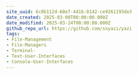 ```yaml
---
site_uuid: 6c0b112d-68e7-441b-8142-ce9261193de3
date_created: 2025-03-08T00:00:00.000Z
date_modified: 2025-03-24T00:00:00.000Z
github_repo_url: https://github.com/sxyazi/yazi
tags:
- File-Management
- File-Managers
- Terminal-
- Text-User-Interfaces
- Console-User-Interfaces
---
```





